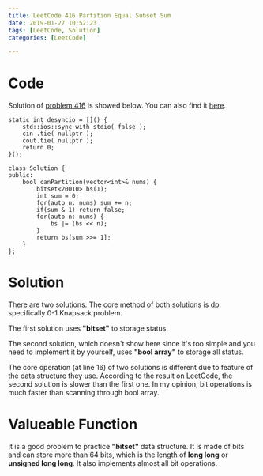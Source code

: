 ```yaml
---
title: LeetCode 416 Partition Equal Subset Sum
date: 2019-01-27 10:52:23
tags: [LeetCode, Solution]
categories: [LeetCode]

---
```


# Code

Solution of [problem 416](https://leetcode.com/problems/partition-equal-subset-sum/) is showed below. You can also find it [here](https://github.com/lrscy/LeetCode/blob/master/Algorithm/416-partition%20equal%20subset%20sum.cpp).

```
static int desyncio = []() {
    std::ios::sync_with_stdio( false );
    cin .tie( nullptr );
    cout.tie( nullptr );
    return 0;
}();

class Solution {
public:
    bool canPartition(vector<int>& nums) {
        bitset<20010> bs(1);
        int sum = 0;
        for(auto n: nums) sum += n;
        if(sum & 1) return false;
        for(auto n: nums) {
            bs |= (bs << n);
        }
        return bs[sum >>= 1];
    }
};
```

# Solution

There are two solutions. The core method of both solutions is dp, specifically 0-1 Knapsack problem. 

The first solution uses **"bitset"** to storage status.

The second solution, which doesn't show here since it's too simple and you need to implement it by yourself, uses **"bool array"** to storage all status.

The core operation (at line 16) of two solutions is different due to feature of the data structure they use. According to the result on LeetCode, the second solution is slower than the first one. In my opinion, bit operations is much faster than scanning through bool array.

# Valueable Function

It is a good problem to practice **"bitset"** data structure. It is made of bits and can store more than 64 bits, which is the length of **long long** or **unsigned long long**. It also implements almost all bit operations.
